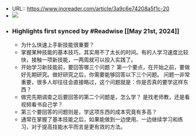 - URL:: https://www.inoreader.com/article/3a9c6e74208a5f1c-20
- ![](https://readwise-assets.s3.amazonaws.com/static/images/article4.6bc1851654a0.png)
- ### Highlights first synced by #Readwise [[May 21st, 2024]]
    - 为什么快速上手新技能很重要？
    - 掌握某种技能的基本技巧，其实用不了太长的时间。有的人学习速度比较快，接触一项新技能，一两周就可以投入实践了。
    - 开始学习新技能前，要回答哪三个问题？ 第一个要点，在开始之前，要做好先期研究。做好研究之后，你需要能够回答以下三个问题。 问题一非常重要，很多人却往往会直接略过，这个问题就是：你是否真的要学这样东西？
    - 做完先期调查之后要回答的第二个问题是，怎么学？ 是找老师教，还是看视频看书自己学？
    - 第三个要回答的问题则是，学这项东西的成本究竟有多高？
    - 通常在掌握了基本技能之后，如果能做到一边使用、一边继续学习和练习，对于提高技能水平而言是更有效的方法。
